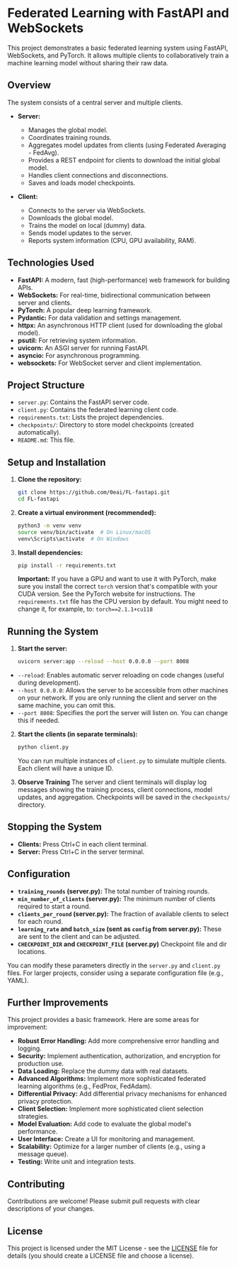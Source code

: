 # Federated Learning with FastAPI and WebSockets

This project demonstrates a basic federated learning system using FastAPI, WebSockets, and PyTorch. It allows multiple clients to collaboratively train a machine learning model without sharing their raw data.

## Overview

The system consists of a central server and multiple clients.

*   **Server:**
    *   Manages the global model.
    *   Coordinates training rounds.
    *   Aggregates model updates from clients (using Federated Averaging - FedAvg).
    *   Provides a REST endpoint for clients to download the initial global model.
    *   Handles client connections and disconnections.
    *   Saves and loads model checkpoints.

*   **Client:**
    *   Connects to the server via WebSockets.
    *   Downloads the global model.
    *   Trains the model on local (dummy) data.
    *   Sends model updates to the server.
    *   Reports system information (CPU, GPU availability, RAM).

## Technologies Used

*   **FastAPI:** A modern, fast (high-performance) web framework for building APIs.
*   **WebSockets:** For real-time, bidirectional communication between server and clients.
*   **PyTorch:**  A popular deep learning framework.
*   **Pydantic:**  For data validation and settings management.
*   **httpx:** An asynchronous HTTP client (used for downloading the global model).
*   **psutil:** For retrieving system information.
*   **uvicorn:**  An ASGI server for running FastAPI.
*   **asyncio:** For asynchronous programming.
*   **websockets:** For WebSocket server and client implementation.

## Project Structure

*   `server.py`: Contains the FastAPI server code.
*   `client.py`: Contains the federated learning client code.
*   `requirements.txt`: Lists the project dependencies.
*   `checkpoints/`: Directory to store model checkpoints (created automatically).
*   `README.md`: This file.

## Setup and Installation

1.  **Clone the repository:**

    ```bash
    git clone https://github.com/0eai/FL-fastapi.git
    cd FL-fastapi
    ```

2.  **Create a virtual environment (recommended):**

    ```bash
    python3 -m venv venv
    source venv/bin/activate  # On Linux/macOS
    venv\Scripts\activate  # On Windows
    ```

3.  **Install dependencies:**

    ```bash
    pip install -r requirements.txt
    ```
    **Important:** If you have a GPU and want to use it with PyTorch, make sure you install the correct `torch` version that's compatible with your CUDA version. See the PyTorch website for instructions.  The `requirements.txt` file has the CPU version by default. You might need to change it, for example, to: `torch==2.1.1+cu118`

## Running the System

1.  **Start the server:**

    ```bash
    uvicorn server:app --reload --host 0.0.0.0 --port 8008
    ```
   *   `--reload`:  Enables automatic server reloading on code changes (useful during development).
   * `--host 0.0.0.0`: Allows the server to be accessible from other machines on your network.  If you are only running the client and server on the same machine, you can omit this.
   * `--port 8008`: Specifies the port the server will listen on. You can change this if needed.

2.  **Start the clients (in separate terminals):**

    ```bash
    python client.py
    ```

    You can run multiple instances of `client.py` to simulate multiple clients.  Each client will have a unique ID.

3. **Observe Training**
    The server and client terminals will display log messages showing the training process, client connections, model updates, and aggregation.  Checkpoints will be saved in the `checkpoints/` directory.

## Stopping the System

*   **Clients:** Press Ctrl+C in each client terminal.
*   **Server:** Press Ctrl+C in the server terminal.

## Configuration

*   **`training_rounds` (server.py):**  The total number of training rounds.
*   **`min_number_of_clients` (server.py):** The minimum number of clients required to start a round.
*   **`clients_per_round` (server.py):** The fraction of available clients to select for each round.
*   **`learning_rate` and `batch_size` (sent as `config` from server.py):**  These are sent to the client and can be adjusted.
* **`CHECKPOINT_DIR` and `CHECKPOINT_FILE` (server.py)** Checkpoint file and dir locations.

You can modify these parameters directly in the `server.py` and `client.py` files.  For larger projects, consider using a separate configuration file (e.g., YAML).

## Further Improvements

This project provides a basic framework.  Here are some areas for improvement:

*   **Robust Error Handling:**  Add more comprehensive error handling and logging.
*   **Security:** Implement authentication, authorization, and encryption for production use.
*   **Data Loading:** Replace the dummy data with real datasets.
*   **Advanced Algorithms:** Implement more sophisticated federated learning algorithms (e.g., FedProx, FedAdam).
*   **Differential Privacy:**  Add differential privacy mechanisms for enhanced privacy protection.
*   **Client Selection:**  Implement more sophisticated client selection strategies.
*   **Model Evaluation:**  Add code to evaluate the global model's performance.
*   **User Interface:** Create a UI for monitoring and management.
*   **Scalability:** Optimize for a larger number of clients (e.g., using a message queue).
*   **Testing:** Write unit and integration tests.

## Contributing

Contributions are welcome! Please submit pull requests with clear descriptions of your changes.

## License

This project is licensed under the MIT License - see the [LICENSE](LICENSE) file for details (you should create a LICENSE file and choose a license).